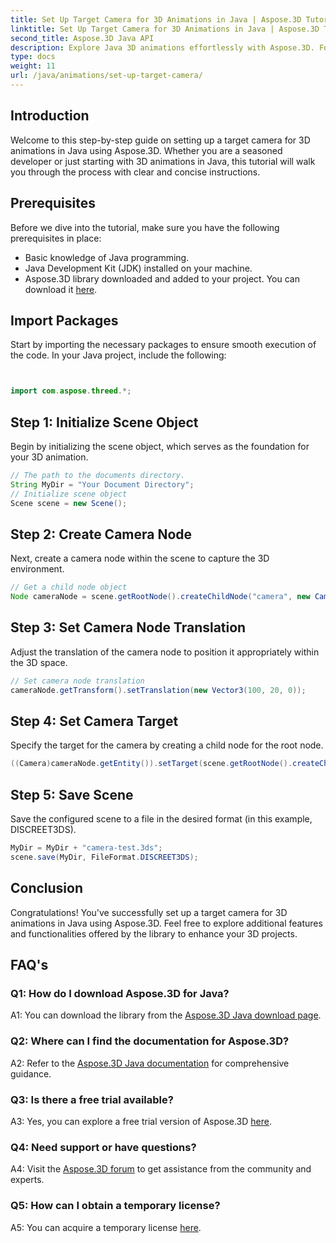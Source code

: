 ```yaml
---
title: Set Up Target Camera for 3D Animations in Java | Aspose.3D Tutorial
linktitle: Set Up Target Camera for 3D Animations in Java | Aspose.3D Tutorial
second_title: Aspose.3D Java API
description: Explore Java 3D animations effortlessly with Aspose.3D. Follow our tutorial for a step-by-step guide. Download now for a captivating 3D development journey.
type: docs
weight: 11
url: /java/animations/set-up-target-camera/
---
```

## Introduction

Welcome to this step-by-step guide on setting up a target camera for 3D animations in Java using Aspose.3D. Whether you are a seasoned developer or just starting with 3D animations in Java, this tutorial will walk you through the process with clear and concise instructions.

## Prerequisites

Before we dive into the tutorial, make sure you have the following prerequisites in place:

- Basic knowledge of Java programming.
- Java Development Kit (JDK) installed on your machine.
- Aspose.3D library downloaded and added to your project. You can download it [here](https://releases.aspose.com/3d/java/).

## Import Packages

Start by importing the necessary packages to ensure smooth execution of the code. In your Java project, include the following:

```java


import com.aspose.threed.*;
```

## Step 1: Initialize Scene Object

Begin by initializing the scene object, which serves as the foundation for your 3D animation.

```java
// The path to the documents directory.
String MyDir = "Your Document Directory";
// Initialize scene object
Scene scene = new Scene();
```

## Step 2: Create Camera Node

Next, create a camera node within the scene to capture the 3D environment.

```java
// Get a child node object
Node cameraNode = scene.getRootNode().createChildNode("camera", new Camera());
```

## Step 3: Set Camera Node Translation

Adjust the translation of the camera node to position it appropriately within the 3D space.

```java
// Set camera node translation
cameraNode.getTransform().setTranslation(new Vector3(100, 20, 0));
```

## Step 4: Set Camera Target

Specify the target for the camera by creating a child node for the root node.

```java
((Camera)cameraNode.getEntity()).setTarget(scene.getRootNode().createChildNode("target"));
```

## Step 5: Save Scene

Save the configured scene to a file in the desired format (in this example, DISCREET3DS).

```java
MyDir = MyDir + "camera-test.3ds";
scene.save(MyDir, FileFormat.DISCREET3DS);
```

## Conclusion

Congratulations! You've successfully set up a target camera for 3D animations in Java using Aspose.3D. Feel free to explore additional features and functionalities offered by the library to enhance your 3D projects.

## FAQ's

### Q1: How do I download Aspose.3D for Java?

A1: You can download the library from the [Aspose.3D Java download page](https://releases.aspose.com/3d/java/).

### Q2: Where can I find the documentation for Aspose.3D?

A2: Refer to the [Aspose.3D Java documentation](https://reference.aspose.com/3d/java/) for comprehensive guidance.

### Q3: Is there a free trial available?

A3: Yes, you can explore a free trial version of Aspose.3D [here](https://releases.aspose.com/).

### Q4: Need support or have questions?

A4: Visit the [Aspose.3D forum](https://forum.aspose.com/c/3d/18) to get assistance from the community and experts.

### Q5: How can I obtain a temporary license?

A5: You can acquire a temporary license [here](https://purchase.aspose.com/temporary-license/).
